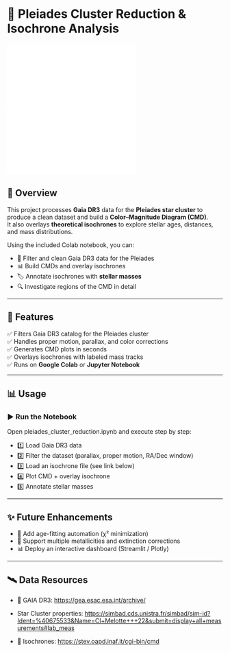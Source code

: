 # 🌌 Pleiades Cluster Reduction & Isochrone Analysis

![CMD](plei_cmd.pdf)
![Isochrone Fit](plei_isofit.pdf)

## 📘 Overview
This project processes **Gaia DR3** data for the **Pleiades star cluster** to produce a clean dataset and build a **Color–Magnitude Diagram (CMD)**.  
It also overlays **theoretical isochrones** to explore stellar ages, distances, and mass distributions.

Using the included Colab notebook, you can:
- 🔭 Filter and clean Gaia DR3 data for the Pleiades  
- 📊 Build CMDs and overlay isochrones  
- 🏷️ Annotate isochrones with **stellar masses**  
- 🔍 Investigate regions of the CMD in detail

---

## 🚀 Features
✅ Filters Gaia DR3 catalog for the Pleiades cluster  
✅ Handles proper motion, parallax, and color corrections  
✅ Generates CMD plots in seconds  
✅ Overlays isochrones with labeled mass tracks  
✅ Runs on **Google Colab** or **Jupyter Notebook**

---

## 📊 Usage
### ▶️ Run the Notebook
Open pleiades_cluster_reduction.ipynb and execute step by step:

- 1️⃣ Load Gaia DR3 data
- 2️⃣ Filter the dataset (parallax, proper motion, RA/Dec window)
- 3️⃣ Load an isochrone file (see link below)
- 4️⃣ Plot CMD + overlay isochrone
- 5️⃣ Annotate stellar masses

--- 

## ✨ Future Enhancements
- 🔧 Add age-fitting automation (χ² minimization)
- 🌈 Support multiple metallicities and extinction corrections
- 📊 Deploy an interactive dashboard (Streamlit / Plotly)

--- 


## 🛰️ Data Resources 

- 🌟 GAIA DR3: https://gea.esac.esa.int/archive/

- Star Cluster properties: https://simbad.cds.unistra.fr/simbad/sim-id?Ident=%40675533&Name=Cl+Melotte+++22&submit=display+all+measurements#lab_meas

- 📐 Isochrones: https://stev.oapd.inaf.it/cgi-bin/cmd
